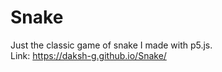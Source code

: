 # Snake

Just the classic game of snake I made with p5.js. \
Link: https://daksh-g.github.io/Snake/
